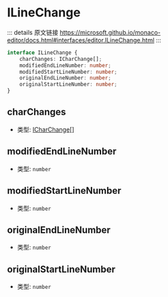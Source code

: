 # ILineChange
        
::: details 原文链接
https://microsoft.github.io/monaco-editor/docs.html#interfaces/editor.ILineChange.html
:::

```ts
interface ILineChange {
    charChanges: ICharChange[];
    modifiedEndLineNumber: number;
    modifiedStartLineNumber: number;
    originalEndLineNumber: number;
    originalStartLineNumber: number;
}
```

## charChanges
- 类型: [ICharChange](/api/editor/ICharChange.md)[]
## modifiedEndLineNumber
- 类型: `number`
## modifiedStartLineNumber
- 类型: `number`
## originalEndLineNumber
- 类型: `number`
## originalStartLineNumber
- 类型: `number`